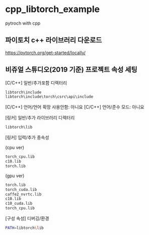 # cpp_libtorch_example
pytroch with cpp

## 파이토치 c++ 라이브러리 다운로드
https://pytorch.org/get-started/locally/

## 비쥬얼 스튜디오(2019 기준) 프로젝트 속성 세팅
[C/C++] 일반/추가포함 디렉터리
```sh
libtorch\include
libtorch\include\torch\csrc\api\include
```
[C/C++] 언어/언어 확장 사용안함: 아니요
[C/C++] 언어/준수 모드: 아니요

[링커] 일반/추가 라이브러리 디렉터리
```sh
libtorch\lib
```
[링커] 입력/추가 종속성

(cpu ver)
```sh
torch_cpu.lib
c10.lib
torch.lib
```
(gpu ver)
```sh
torch.lib
torch_cuda.lib
caffe2_nvrtc.lib
c10.lib
c10_cuda.lib
torch_cpu.lib
```
[구성 속성] 디버깅/환경
```sh
PATH=libtorch\lib
```
